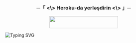 <h3 align="center">
      ─「 <\> Heroku-da yerləşdirin <\> 」─
</h3>

<p align="center"><a href="https://dashboard.heroku.com/new?template=https://github.com/saymen930/987654"> <img src="https://img.shields.io/badge/Deploy%20On%20Heroku-black?style=for-the-badge&logo=heroku" width="220" height="38.45"/></a></p>



![Typing SVG](https://readme-typing-svg.herokuapp.com/?lines=Salam+Mən+Persional+Multi+Bot!)
</p></p>

